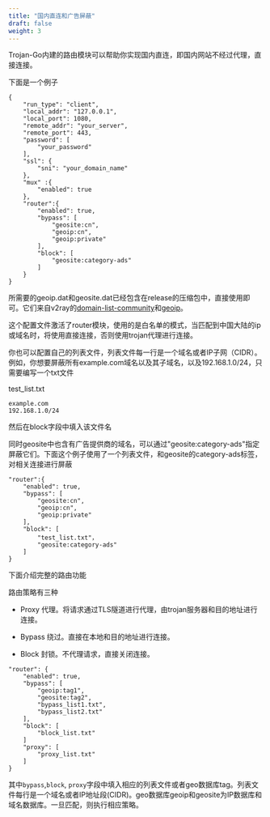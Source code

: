 ```yaml
---
title: "国内直连和广告屏蔽"
draft: false
weight: 3
---
```


Trojan-Go内建的路由模块可以帮助你实现国内直连，即国内网站不经过代理，直接连接。

下面是一个例子

```
{
    "run_type": "client",
    "local_addr": "127.0.0.1",
    "local_port": 1080,
    "remote_addr": "your_server",
    "remote_port": 443,
    "password": [
        "your_password"
    ],
    "ssl": {
        "sni": "your_domain_name"
    },
    "mux" :{
        "enabled": true
    },
    "router":{
        "enabled": true,
        "bypass": [
            "geosite:cn",
            "geoip:cn",
            "geoip:private"
        ],
        "block": [
            "geosite:category-ads"
        ]
    }
}
```

所需要的geoip.dat和geosite.dat已经包含在release的压缩包中，直接使用即可。它们来自v2ray的[domain-list-community](https://github.com/v2ray/domain-list-community)和[geoip](https://github.com/v2ray/geoip)。

这个配置文件激活了router模块，使用的是白名单的模式，当匹配到中国大陆的ip或域名时，将使用直接连接，否则使用trojan代理进行连接。

你也可以配置自己的列表文件，列表文件每一行是一个域名或者IP子网（CIDR）。例如，你想要屏蔽所有example.com域名以及其子域名，以及192.168.1.0/24，只需要编写一个txt文件

test_list.txt
```
example.com
192.168.1.0/24
```

然后在block字段中填入该文件名

同时geosite中也含有广告提供商的域名，可以通过"geosite:category-ads"指定屏蔽它们。下面这个例子使用了一个列表文件，和geosite的category-ads标签，对相关连接进行屏蔽

```
"router":{
    "enabled": true,
    "bypass": [
        "geosite:cn",
        "geoip:cn",
        "geoip:private"
    ],
    "block": [
        "test_list.txt"，
        "geosite:category-ads"
    ]
}
```

下面介绍完整的路由功能

路由策略有三种

- Proxy 代理。将请求通过TLS隧道进行代理，由trojan服务器和目的地址进行连接。

- Bypass 绕过。直接在本地和目的地址进行连接。

- Block 封锁。不代理请求，直接关闭连接。

```
"router": {
    "enabled": true,
    "bypass": [
        "geoip:tag1",
        "geosite:tag2",
        "bypass_list1.txt",
        "bypass_list2.txt"
    ],
    "block": [
        "block_list.txt"
    ]
    "proxy": [
        "proxy_list.txt"
    ]
}
```

其中```bypass```,```block```, ```proxy```字段中填入相应的列表文件或者geo数据库tag。列表文件每行是一个域名或者IP地址段(CIDR)。geo数据库geoip和geosite为IP数据库和域名数据库。一旦匹配，则执行相应策略。